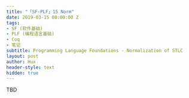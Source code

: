 ```yaml
---
title: "「SF-PLF」15 Norm"
date: 2019-03-15 00:00:00 Z
tags:
- SF (软件基础)
- PLF (编程语言基础)
- Coq
- 笔记
subtitle: Programming Language Foundations - Normalization of STLC
layout: post
author: Hux
header-style: text
hidden: true
---
```


TBD
